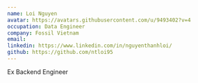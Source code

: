 ```yaml
---
name: Loi Nguyen
avatar: https://avatars.githubusercontent.com/u/9493402?v=4
occupation: Data Engineer
company: Fossil Vietnam
email:
linkedin: https://www.linkedin.com/in/nguyenthanhloi/
github: https://github.com/ntloi95
---
```


Ex Backend Engineer
